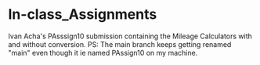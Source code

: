 # In-class_Assignments
Ivan Acha's PAsssign10 submission containing the Mileage Calculators with and without conversion.
PS: The main branch keeps getting renamed "main" even though it ie named PAssign10 on my machine.
